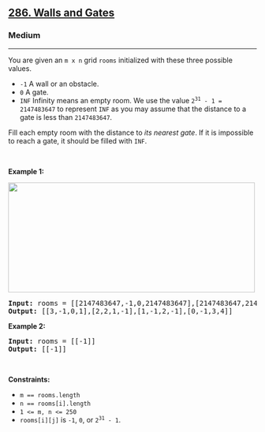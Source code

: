 <h2><a href="https://leetcode.com/problems/walls-and-gates/">286. Walls and Gates</a></h2><h3>Medium</h3><hr><div><p>You are given an <code>m x n</code> grid <code>rooms</code>&nbsp;initialized with these three possible values.</p>

<ul>
	<li><code>-1</code>&nbsp;A wall or an obstacle.</li>
	<li><code>0</code> A gate.</li>
	<li><code>INF</code> Infinity means an empty room. We use the value <code>2<sup>31</sup> - 1 = 2147483647</code> to represent <code>INF</code> as you may assume that the distance to a gate is less than <code>2147483647</code>.</li>
</ul>

<p>Fill each empty room with the distance to <em>its nearest gate</em>. If it is impossible to reach a gate, it should be filled with <code>INF</code>.</p>

<p>&nbsp;</p>
<p><strong>Example 1:</strong></p>
<img alt="" src="https://assets.leetcode.com/uploads/2021/01/03/grid.jpg" style="width: 500px; height: 223px;">
<pre style="position: relative;"><strong>Input:</strong> rooms = [[2147483647,-1,0,2147483647],[2147483647,2147483647,2147483647,-1],[2147483647,-1,2147483647,-1],[0,-1,2147483647,2147483647]]
<strong>Output:</strong> [[3,-1,0,1],[2,2,1,-1],[1,-1,2,-1],[0,-1,3,4]]
<div class="open_grepper_editor" title="Edit &amp; Save To Grepper"></div></pre>

<p><strong>Example 2:</strong></p>

<pre style="position: relative;"><strong>Input:</strong> rooms = [[-1]]
<strong>Output:</strong> [[-1]]
<div class="open_grepper_editor" title="Edit &amp; Save To Grepper"></div></pre>

<p>&nbsp;</p>
<p><strong>Constraints:</strong></p>

<ul>
	<li><code>m == rooms.length</code></li>
	<li><code>n == rooms[i].length</code></li>
	<li><code>1 &lt;= m, n &lt;= 250</code></li>
	<li><code>rooms[i][j]</code> is <code>-1</code>, <code>0</code>, or <code>2<sup>31</sup> - 1</code>.</li>
</ul>
</div>